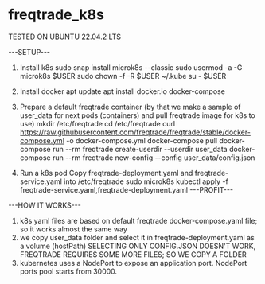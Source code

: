 # freqtrade_k8s
TESTED ON UBUNTU 22.04.2 LTS

---SETUP---
1) Install k8s
sudo snap install microk8s --classic
sudo usermod -a -G microk8s $USER
sudo chown -f -R $USER ~/.kube
su - $USER

2) Install docker
  apt update
  apt install docker.io docker-compose

3) Prepare a default freqtrade container
(by that we make a sample of user_data for next pods (containers) and pull freqtrade image for k8s to use)
  mkdir /etc/freqtrade
  cd /etc/freqtrade
  curl https://raw.githubusercontent.com/freqtrade/freqtrade/stable/docker-compose.yml -o docker-compose.yml
  docker-compose pull
  docker-compose run --rm freqtrade create-userdir --userdir user_data
  docker-compose run --rm freqtrade new-config --config user_data/config.json

4) Run a k8s pod
Copy freqtrade-deployment.yaml and freqtrade-service.yaml into /etc/freqtrade
sudo microk8s kubectl apply -f freqtrade-service.yaml,freqtrade-deployment.yaml
---PROFIT---

---HOW IT WORKS---
1) k8s yaml files are based on default freqtrade docker-compose.yaml file; so it works almost the same way
2) we copy user_data folder and select it in freqtrade-deployment.yaml as a volume (hostPath)
SELECTING ONLY CONFIG.JSON DOESN'T WORK, FREQTRADE REQUIRES SOME MORE FILES; SO WE COPY A FOLDER
3) kubernetes uses a NodePort to expose an application port. NodePort ports pool starts from 30000.



